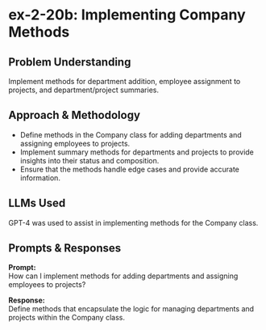 # ex-2-20b: Implementing Company Methods

## Problem Understanding
Implement methods for department addition, employee assignment to projects, and department/project summaries.

## Approach & Methodology
- Define methods in the Company class for adding departments and assigning employees to projects.
- Implement summary methods for departments and projects to provide insights into their status and composition.
- Ensure that the methods handle edge cases and provide accurate information.

## LLMs Used
GPT-4 was used to assist in implementing methods for the Company class.

## Prompts & Responses
**Prompt:**  
How can I implement methods for adding departments and assigning employees to projects?

**Response:**  
Define methods that encapsulate the logic for managing departments and projects within the Company class.
